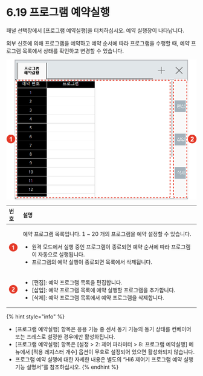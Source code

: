 # 6.19 프로그램 예약실행

패널 선택창에서 \[프로그램 예약실행\]을 터치하십시오. 예약 실행창이 나타납니다.

외부 신호에 의해 프로그램을 예약하고 예약 순서에 따라 프로그램을 수행할 때, 예약 프로그램 목록에서 상태를 확인하고 변경할 수 있습니다.

![&#xADF8;&#xB9BC; 51 &#xD504;&#xB85C;&#xADF8;&#xB7A8; &#xC608;&#xC57D; &#xC2E4;&#xD589; &#xD654;&#xBA74;](../.gitbook/assets/image%20%28179%29%20%281%29%20%282%29.png)

<table>
  <thead>
    <tr>
      <th style="text-align:left">&#xBC88;&#xD638;</th>
      <th style="text-align:left">&#xC124;&#xBA85;</th>
    </tr>
  </thead>
  <tbody>
    <tr>
      <td style="text-align:left">
        <img src="../.gitbook/assets/c1.png" alt/>
      </td>
      <td style="text-align:left">
        <p>&#xC608;&#xC57D; &#xD504;&#xB85C;&#xADF8;&#xB7A8; &#xBAA9;&#xB85D;&#xC785;&#xB2C8;&#xB2E4;.
          1 ~ 20 &#xAC1C;&#xC758; &#xD504;&#xB85C;&#xADF8;&#xB7A8;&#xC744; &#xC608;&#xC57D;
          &#xC124;&#xC815;&#xD560; &#xC218; &#xC788;&#xC2B5;&#xB2C8;&#xB2E4;.</p>
        <ul>
          <li>&#xC6D0;&#xACA9; &#xBAA8;&#xB4DC;&#xC5D0;&#xC11C; &#xC2E4;&#xD589; &#xC911;&#xC778;
            &#xD504;&#xB85C;&#xADF8;&#xB7A8;&#xC774; &#xC885;&#xB8CC;&#xB418;&#xBA74;
            &#xC608;&#xC57D; &#xC21C;&#xC11C;&#xC5D0; &#xB530;&#xB77C; &#xD504;&#xB85C;&#xADF8;&#xB7A8;&#xC774;
            &#xC790;&#xB3D9;&#xC73C;&#xB85C; &#xC2E4;&#xD589;&#xB429;&#xB2C8;&#xB2E4;.</li>
          <li>&#xD504;&#xB85C;&#xADF8;&#xB7A8;&#xC758; &#xC608;&#xC57D; &#xC2E4;&#xD589;&#xC774;
            &#xC885;&#xB8CC;&#xB418;&#xBA74; &#xBAA9;&#xB85D;&#xC5D0;&#xC11C; &#xC0AD;&#xC81C;&#xB429;&#xB2C8;&#xB2E4;.</li>
        </ul>
      </td>
    </tr>
    <tr>
      <td style="text-align:left">
        <img src="../.gitbook/assets/c2.png" alt/>
      </td>
      <td style="text-align:left">
        <ul>
          <li>[&#xD3B8;&#xC9D1;]: &#xC608;&#xC57D; &#xD504;&#xB85C;&#xADF8;&#xB7A8;
            &#xBAA9;&#xB85D;&#xC744; &#xD3B8;&#xC9D1;&#xD569;&#xB2C8;&#xB2E4;.</li>
          <li>[&#xC0BD;&#xC785;]: &#xC608;&#xC57D; &#xD504;&#xB85C;&#xADF8;&#xB7A8;
            &#xBAA9;&#xB85D;&#xC5D0; &#xC608;&#xC57D; &#xC2E4;&#xD589;&#xD560; &#xD504;&#xB85C;&#xADF8;&#xB7A8;&#xC744;
            &#xCD94;&#xAC00;&#xD569;&#xB2C8;&#xB2E4;.</li>
          <li>[&#xC0AD;&#xC81C;]: &#xC608;&#xC57D; &#xD504;&#xB85C;&#xADF8;&#xB7A8;
            &#xBAA9;&#xB85D;&#xC5D0;&#xC11C; &#xC608;&#xC57D; &#xD504;&#xB85C;&#xADF8;&#xB7A8;&#xC744;
            &#xC0AD;&#xC81C;&#xD569;&#xB2C8;&#xB2E4;.</li>
        </ul>
      </td>
    </tr>
  </tbody>
</table>

{% hint style="info" %}
* \[프로그램 예약실행\] 항목은 응용 기능 중 센서 동기 기능의 동기 상태를 컨베이어 또는 프레스로 설정한 경우에만 활성화됩니다.
* \[프로그램 예약실행\] 항목은 \[설정 &gt; 2: 제어 파라미터 &gt; 8: 프로그램 예약실행\] 메뉴에서 \[적용 레지스터 개수\] 옵션이 무효로 설정되어 있으면 활성화되지 않습니다.
* 프로그램 예약 실행에 대한 자세한 내용은 별도의 “Hi6 제어기 프로그램 예약 실행 기능 설명서”를 참조하십시오.
{% endhint %}

